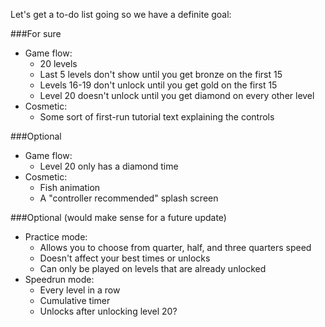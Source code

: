 Let's get a to-do list going so we have a definite goal:

###For sure

- Game flow:
  - 20 levels
  - Last 5 levels don't show until you get bronze on the first 15
  - Levels 16-19 don't unlock until you get gold on the first 15
  - Level 20 doesn't unlock until you get diamond on every other level
- Cosmetic:
  - Some sort of first-run tutorial text explaining the controls

###Optional

- Game flow:
  - Level 20 only has a diamond time
- Cosmetic:
  - Fish animation
  - A "controller recommended" splash screen
  
###Optional (would make sense for a future update)

- Practice mode:
  - Allows you to choose from quarter, half, and three quarters speed
  - Doesn't affect your best times or unlocks
  - Can only be played on levels that are already unlocked
- Speedrun mode:
  - Every level in a row
  - Cumulative timer
  - Unlocks after unlocking level 20?